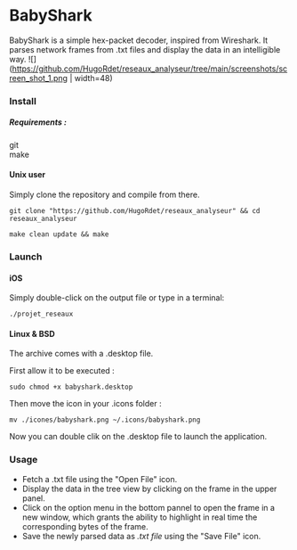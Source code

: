 # BabyShark
BabyShark is a simple hex-packet decoder, inspired from Wireshark.
It parses network frames from .txt files and display the data in an intelligible way.
![](https://github.com/HugoRdet/reseaux_analyseur/tree/main/screenshots/screen_shot_1.png | width=48)

### Install
##### Requirements :  
git  
make
#### Unix user
Simply clone the repository and compile from there.
```
git clone "https://github.com/HugoRdet/reseaux_analyseur" && cd reseaux_analyseur 
```
```
make clean update && make
```
### Launch
#### iOS
Simply double-click on the output file or type in a terminal:
```
./projet_reseaux
```
#### Linux & BSD
The archive comes with a .desktop file.

First allow it to be executed : 
```
sudo chmod +x babyshark.desktop
```
Then move the icon in your .icons folder :
```
mv ./icones/babyshark.png ~/.icons/babyshark.png
```
Now you can double clik on the .desktop file to launch the application.
### Usage 
* Fetch a .txt file using the "Open File" icon.
* Display the data in the tree view by clicking on the frame in the upper panel.
* Click on the option menu in the bottom pannel to open the frame in a new window,
which grants the ability to highlight in real time the corresponding bytes of the frame.
* Save the newly parsed data as *.txt file* using the "Save File" icon.
